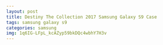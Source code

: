 ```yaml
---
layout: post
title: Destiny The Collection 2017 Samsung Galaxy S9 Case
tags: samsung galaxy s9
categories: samsung
img: 1q6IG-LFpL_kcAZyp59bkDQc4wbhY7H3v
---
```

